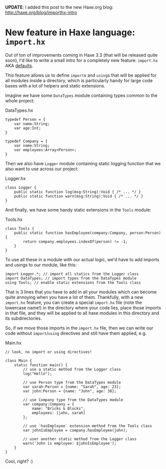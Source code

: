 [tags]: haxe

**UPDATE**: I added this post to the new Haxe.org blog: http://haxe.org/blog/importhx-intro

# New feature in Haxe language: `import.hx`

Out of ton of improvements coming in Haxe 3.3 (that will be released quite soon), I'd like to write a small intro for a completely new feature: `import.hx` AKA [defaults](https://github.com/HaxeFoundation/haxe/issues/1138).

This feature allows us to define `import`s and `using`s that will be applied for all modules inside a directory, which is particularly handy for large code bases with a lot of helpers and static extensions.

Imagine we have some `DataTypes` module containing types common to the whole project:

DataTypes.hx

    typedef Person = {
        var name:String;
        var age:Int;
    }
    
    typedef Company = {
        var name:String;
        var employees:Array<Person>;
    }

Then we also have `Logger` module containing static logging function that we also want to use across our project:

Logger.hx

    class Logger {
        public static function log(msg:String):Void { /* ... */ }
        public static function warn(msg:String):Void { /* ... */ }
    }

And finally, we have some handy static extensions in the `Tools` module:

Tools.hx

    class Tools {
        public static function hasEmployee(company:Company, person:Person) {
            return company.employees.indexOf(person) != -1;
        }
    }

To use all these in a module with our actual logic, we'd have to add imports and usings to our module, like this:

    import Logger.*; // import all statics from the Logger class
    import DataTypes; // import types from the DataTypes module
    using Tools; // enable static extensions from the Tools class

That is 3 lines that you have to add in all your modules which can become quite annoying when you have a lot of them. Thankfully, with a new `import.hx` feature, you can create a special `import.hx` file (note the lowercase name!) in the directory where your code lies, place those imports in that file, and they will be applied to all haxe modules in this directory and its subdirectories.

So, if we move those imports in the `import.hx` file, then we can write our code without `import`/`using` directives and still have them applied, e.g.

Main.hx

    // look, no import or using directives!

    class Main {
        static function main() {
            // use a static method from the Logger class
            log("Hello");

            // use Person type from the DataTypes module
            var sarah:Person = {name: "Sarah", age: 23}; 
            var john:Person = {name: "John", age: 38};

            // use Company type from the DataTypes module
            var company:Company = {
                name: "Bricks & Blocks",
                employees: [john, sarah]
            };

            // use `hasEmployee` extension method from the Tools class
            var johnIsEmployee = company.hasEmployee(john);

            // user another static method from the Logger class
            warn('John is employee: $johnIsEmployee');
        }
    }

Cool, right? :)
